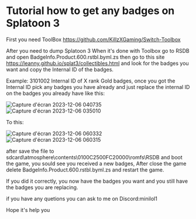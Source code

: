 # Tutorial how to get any badges on Splatoon 3



First you need ToolBox https://github.com/KillzXGaming/Switch-Toolbox

After you need to dump Splatoon 3 When it's done with Toolbox go to RSDB and open BadgeInfo.Product.600.rstbl.byml.zs then go to this site https://leanny.github.io/splat3/collectibles.html and look for the badges you want and copy the Internal ID of the badges. 

Example: 3101002 Internal ID of X rank Gold badges, once you got the Internal ID pick any badges you have already and just replace the internal ID on the badges you already have like this:

![Capture d'écran 2023-12-06 040735](https://github.com/MiniLol1/Splatoon-3-Hacks/assets/100243109/e7886a2d-cb99-4123-a898-184bab7ddb6c)
![Capture d'écran 2023-12-06 035010](https://github.com/MiniLol1/Splatoon-3-Hacks/assets/100243109/43564a80-c9ef-48ca-a798-5cd9943158b2)

To this:

![Capture d'écran 2023-12-06 060332](https://github.com/MiniLol1/Splatoon-3-Hacks/assets/100243109/18d4caf9-1d92-4dff-9834-3a7fd746357f)
![Capture d'écran 2023-12-06 060315](https://github.com/MiniLol1/Splatoon-3-Hacks/assets/100243109/46bd3afc-f92f-47e3-8d9c-5234ef708f7b)


after save the file to sdcard\atmosphere\contents\0100C2500FC20000\romfs\RSDB and boot the game, you sould see you received a new badges, After close the game delete BadgeInfo.Product.600.rstbl.byml.zs and restart the game.

 If you did it correctly, you now have the badges you want and you still have the badges you are replacing.

if you have any quetions you can ask to me on Discord:minilol1

Hope it's help you
